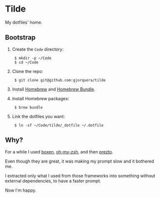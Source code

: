 # Tilde

My dotfiles' home.

## Bootstrap

1. Create the `Code` directory:

        $ mkdir -p ~/Code
        $ cd ~/Code

1. Clone the repo:

        $ git clone git@github.com:gjorquera/tilde

1. Install [Homebrew](https://brew.sh/) and [Homebrew Bundle](https://github.com/Homebrew/homebrew-bundle).

1. Install Homebrew packages:

        $ brew bundle

1. Link the dotfiles you want:

        $ ln -sf ~/Code/tilde/_dotfile ~/.dotfile

## Why?

For a while I used [boxen](http://boxen.github.com),
[oh-my-zsh](https://github.com/robbyrussell/oh-my-zsh), and then
[prezto](https://github.com/sorin-ionescu/prezto).

Even though they are great, it was making my prompt slow and it bothered
me.

I extracted only what I used from those frameworks into something
without external dependencies, to have a faster prompt.

Now I'm happy.
